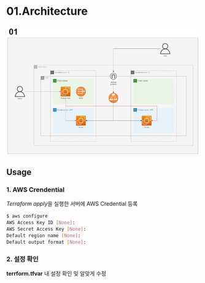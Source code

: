 01.Architecture
=============
![Alt text](./01.png)

Usage
-----
### 1. AWS Crendential
*Terraform apply*을 실행한 서버에 AWS Credential 등록  
```bash
$ aws configure
AWS Access Key ID [None]: 
AWS Secret Access Key [None]: 
Default region name [None]: 
Default output format [None]:
```
### 2. 설정 확인
**terrform.tfvar** 내 설정 확인 및 알맞게 수정  
